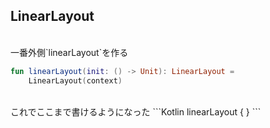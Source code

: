 ## LinearLayout
<br />
一番外側`linearLayout`を作る  
  
```Kotlin
fun linearLayout(init: () -> Unit): LinearLayout =
    LinearLayout(context)
```
<br />  
これでここまで書けるようになった  
```Kotlin
linearLayout {
} 
```   